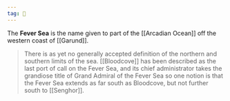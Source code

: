 ```yaml
---
tag: 🌊
---
```

> 
The **Fever Sea** is the name given to part of the [[Arcadian Ocean]] off the western coast of [[Garund]].
> There is as yet no generally accepted definition of the northern and southern limits of the sea. [[Bloodcove]] has been described as the last port of call on the Fever Sea, and its chief administrator takes the grandiose title of Grand Admiral of the Fever Sea so one notion is that the Fever Sea extends as far south as Bloodcove, but not further south to [[Senghor]].











